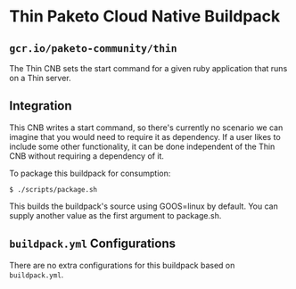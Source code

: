 # Thin Paketo Cloud Native Buildpack

## `gcr.io/paketo-community/thin`

The Thin CNB sets the start command for a given ruby application that runs on a Thin server.

## Integration

This CNB writes a start command, so there's currently no scenario we can
imagine that you would need to require it as dependency. If a user likes to
include some other functionality, it can be done independent of the Thin CNB
without requiring a dependency of it.

To package this buildpack for consumption:
```
$ ./scripts/package.sh
```
This builds the buildpack's source using GOOS=linux by default. You can supply another value as the first argument to package.sh.

## `buildpack.yml` Configurations

There are no extra configurations for this buildpack based on `buildpack.yml`.
